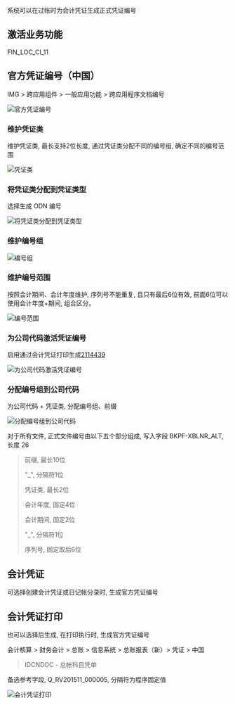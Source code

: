 系统可以在过账时为会计凭证生成正式凭证编号
## 激活业务功能
FIN_LOC_CI_11

## 官方凭证编号（中国）
IMG > 跨应用组件 > 一般应用功能 > 跨应用程序文档编号

![官方凭证编号](./img/ODN-1.png "官方凭证编号")

### 维护凭证类
维护凭证类, 最长支持2位长度, 通过凭证类分配不同的编号组, 确定不同的编号范围

![凭证类](./img/ODN-2.png "凭证类")

### 将凭证类分配到凭证类型
选择生成 ODN 编号

![将凭证类分配到凭证类型](./img/ODN-3.png "将凭证类分配到凭证类型")

### 维护编号组

![编号组](./img/ODN-4.png "编号组")

### 维护编号范围
按照会计期间、会计年度维护, 序列号不能重复, 且只有最后6位有效, 前面6位可以使用会计年度+期间, 组合区分。

![编号范围](./img/ODN-5.png "编号范围")

### 为公司代码激活凭证编号

启用通过会计凭证打印生成[2114439](https://me.sap.com/notes/2114439)

![为公司代码激活凭证编号](./img/ODN-6.png "为公司代码激活凭证编号")

### 分配编号组到公司代码
为公司代码 + 凭证类, 分配编号组、前缀

![分配编号组到公司代码](./img/ODN-6.png "分配编号组到公司代码")

对于所有文件, 正式文件编号由以下五个部分组成, 写入字段 BKPF-XBLNR_ALT, 长度 26

> 前缀, 最长10位
>
> "_", 分隔符1位
>
> 凭证类, 最长2位
>
> 会计年度, 固定4位
>
> 会计期间, 固定2位
>
> "_", 分隔符1位
>
> 序列号, 固定取后6位

## 会计凭证
可选择创建会计凭证或日记帐分录时, 生成官方凭证编号
## 会计凭证打印
也可以选择后生成, 在打印执行时, 生成官方凭证编号

会计核算 > 财务会计 > 总账 > 信息系统 > 总账报表（新）> 凭证 > 中国 
> IDCNDOC - 总帐科目凭单

备选参考字段, Q_RV201511_000005, 分隔符为程序固定值

![会计凭证打印](./img/IDCNDOC.png "会计凭证打印")